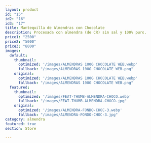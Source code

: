 ```yaml
---
layout: product
id: "15"
id2: "16"
id3: "17"
title: Mantequilla de Almendras con Chocolate
description: Procesada con almendra (de CR) sin sal y 100% puro.
price1: "2500"
price2: "5000"
price3: "8000"
images:
  default:
    thumbnail:
      optimized: '/images/ALMENDRAS 100G CHOCOLATE WEB.webp'
      fallback: "/images/ALMENDRAS 100G CHOCOLATE WEB.png"
    original:
      optimized: '/images/ALMENDRAS 100G CHOCOLATE WEB.webp'
      fallback: "/images/ALMENDRAS 100G CHOCOLATE WEB.png"
  featured:
    thumbnail:
      optimized: '/images/FEAT-THUMB-ALMENDRA-CHOCO.webp'
      fallback: "/images/FEAT-THUMB-ALMENDRA-CHOCO.jpg"
    original:
      optimized: '/images/ALMENDRA-FONDO-CHOC-3.webp'
      fallback: "/images/ALMENDRA-FONDO-CHOC-3.jpg"
category: almendra
featured: true
section: Store

---
```

